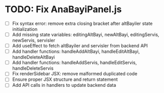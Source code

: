 # TODO: Fix AnaBayiPanel.js

- [ ] Fix syntax error: remove extra closing bracket after altBayiler state initialization
- [ ] Add missing state variables: editingAltBayi, newAltBayi, editingServis, newServis, servisler
- [ ] Add useEffect to fetch altBayiler and servisler from backend API
- [ ] Add handler functions: handleAddAltBayi, handleEditAltBayi, handleDeleteAltBayi
- [ ] Add handler functions: handleAddServis, handleEditServis, handleDeleteServis
- [ ] Fix renderSidebar JSX: remove malformed duplicated code
- [ ] Ensure proper JSX structure and return statement
- [ ] Add API calls in handlers to update backend data
